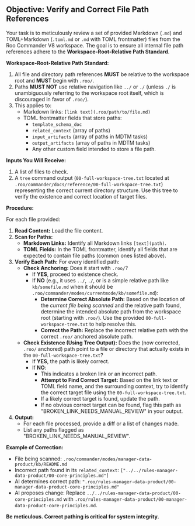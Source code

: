 ## Objective: Verify and Correct File Path References

Your task is to meticulously review a set of provided Markdown (`.md`) and TOML+Markdown (`.toml.md` or `.md` with TOML frontmatter) files from the Roo Commander V8 workspace. The goal is to ensure all internal file path references adhere to the **Workspace-Root-Relative Path Standard**.

**Workspace-Root-Relative Path Standard:**
1.  All file and directory path references **MUST** be relative to the workspace root and **MUST** begin with `.roo/`.
2.  Paths **MUST NOT** use relative navigation like `../` or `./` (unless `./` is unambiguously referring to the workspace root itself, which is discouraged in favor of `.roo/`).
3.  This applies to:
    *   Markdown links: `[link text](.roo/path/to/file.md)`
    *   TOML frontmatter fields that store paths:
        *   `template_schema_doc`
        *   `related_context` (array of paths)
        *   `input_artifacts` (array of paths in MDTM tasks)
        *   `output_artifacts` (array of paths in MDTM tasks)
        *   Any other custom field intended to store a file path.

**Inputs You Will Receive:**
1.  A list of files to check.
2.  A `tree` command output (`00-full-workspace-tree.txt` located at `.roo/commander/docs/reference/00-full-workspace-tree.txt`) representing the correct current directory structure. Use this tree to verify the existence and correct location of target files.

**Procedure:**

For each file provided:
1.  **Read Content:** Load the file content.
2.  **Scan for Paths:**
    *   **Markdown Links:** Identify all Markdown links `[text](path)`.
    *   **TOML Fields:** In the TOML frontmatter, identify all fields that are expected to contain file paths (common ones listed above).
3.  **Verify Each Path:** For every identified path:
    *   **Check Anchoring:** Does it start with `.roo/`?
        *   If **YES**, proceed to existence check.
        *   If **NO** (e.g., it uses `../`, `./`, or is a simple relative path like `kb/somefile.md` when it should be `.roo/commander/modes/currentmode/kb/somefile.md`):
            *   **Determine Correct Absolute Path:** Based on the location of the *current file being scanned* and the relative path found, determine the intended absolute path from the workspace root (starting with `.roo/`). Use the provided `00-full-workspace-tree.txt` to help resolve this.
            *   **Correct the Path:** Replace the incorrect relative path with the correct `.roo/` anchored absolute path.
    *   **Check Existence (Using Tree Output):** Does the (now corrected, `.roo/` anchored) path point to a file or directory that actually exists in the `00-full-workspace-tree.txt`?
        *   If **YES**, the path is likely correct.
        *   If **NO**:
            *   This indicates a broken link or an incorrect path.
            *   **Attempt to Find Correct Target:** Based on the link text or TOML field name, and the surrounding context, try to identify the correct target file using the `00-full-workspace-tree.txt`.
            *   If a likely correct target is found, update the path.
            *   If no obvious correct target can be found, flag this path as "BROKEN_LINK_NEEDS_MANUAL_REVIEW" in your output.
4.  **Output:**
    *   For each file processed, provide a diff or a list of changes made.
    *   List any paths flagged as "BROKEN_LINK_NEEDS_MANUAL_REVIEW".

**Example of Correction:**

*   File being scanned: `.roo/commander/modes/manager-data-product/kb/README.md`
*   Incorrect path found in its `related_context`: `["../../rules-manager-data-product/00-core-principles.md"]`
*   AI determines correct path: `".roo/rules-manager-data-product/00-manager-data-product-core-principles.md"`
*   AI proposes change: Replace `../../rules-manager-data-product/00-core-principles.md` with `.roo/rules-manager-data-product/00-manager-data-product-core-principles.md`.

**Be meticulous. Correct pathing is critical for system integrity.**